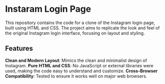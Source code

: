 # Instaram Login Page
This repository contains the code for a clone of the Instagram login page, built using HTML and CSS. The project aims to replicate the look and feel of the original Instagram login interface, focusing on layout and styling.

## Features
**Clean and Modern Layout**: Mimics the clean and minimalist design of Instagram.
**Pure HTML and CSS**: No JavaScript or external libraries were used, making the code easy to understand and customize.
**Cross-Browser Compatibility**: Tested to ensure it works well on major web browsers.